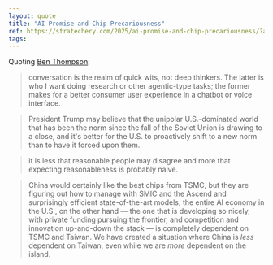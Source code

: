 ```yaml
---
layout: quote
title: "AI Promise and Chip Precariousness"
ref: https://stratechery.com/2025/ai-promise-and-chip-precariousness/?access_token=eyJhbGciOiJSUzI1NiIsImtpZCI6InN0cmF0ZWNoZXJ5LnBhc3Nwb3J0Lm9ubGluZSIsInR5cCI6IkpXVCJ9.eyJhdWQiOiJzdHJhdGVjaGVyeS5wYXNzcG9ydC5vbmxpbmUiLCJhenAiOiJIS0xjUzREd1Nod1AyWURLYmZQV00xIiwiZW50Ijp7InVyaSI6WyJodHRwczovL3N0cmF0ZWNoZXJ5LmNvbS8yMDI1L2FpLXByb21pc2UtYW5kLWNoaXAtcHJlY2FyaW91c25lc3MvIl19LCJleHAiOjE3NDMyMjY4MjAsImlhdCI6MTc0MDYzNDgyMCwiaXNzIjoiaHR0cHM6Ly9hcHAucGFzc3BvcnQub25saW5lL29hdXRoIiwic2NvcGUiOiJmZWVkOnJlYWQgYXJ0aWNsZTpyZWFkIGFzc2V0OnJlYWQgY2F0ZWdvcnk6cmVhZCBlbnRpdGxlbWVudHMgcG9kY2FzdCByc3MiLCJzdWIiOiJDS2VVZm9aR2c4OXF3MU1WY2dnWXMiLCJ1c2UiOiJhY2Nlc3MifQ.T0fNbkth2UNm03wWSNUU-TwmGwz-Ao7HBRgyeDumBzAq6Cwh442uPeaKp9zgyWPCTu1u_h7dvJa15U5Pqek3D2hLKxvA717pPzMgf4uJk97muE1l7inJBf9FNXXajX1lg1PplQq_awUhOZJ3jBZ1n7hNZogvFdpk09rk7e51YeJ4BYqeqpBiE2L_bkgooVIFeUBGi1v2HBozYqVY7WFsErmk4mQP7MTUiuNMfDKl2dSONzariKSpe_a3OVFQWqZ6gLUZinH46rVP9hORZlAUbRI7Qm3DqqgxYmfaICw6e0ydoPWjKptNNolRjojymElwUEhzbhCwRdrFQH4m_I6VFA
tags:
---
```


Quoting [Ben Thompson](https://stratechery.com/2025/ai-promise-and-chip-precariousness/?access_token=eyJhbGciOiJSUzI1NiIsImtpZCI6InN0cmF0ZWNoZXJ5LnBhc3Nwb3J0Lm9ubGluZSIsInR5cCI6IkpXVCJ9.eyJhdWQiOiJzdHJhdGVjaGVyeS5wYXNzcG9ydC5vbmxpbmUiLCJhenAiOiJIS0xjUzREd1Nod1AyWURLYmZQV00xIiwiZW50Ijp7InVyaSI6WyJodHRwczovL3N0cmF0ZWNoZXJ5LmNvbS8yMDI1L2FpLXByb21pc2UtYW5kLWNoaXAtcHJlY2FyaW91c25lc3MvIl19LCJleHAiOjE3NDMyMjY4MjAsImlhdCI6MTc0MDYzNDgyMCwiaXNzIjoiaHR0cHM6Ly9hcHAucGFzc3BvcnQub25saW5lL29hdXRoIiwic2NvcGUiOiJmZWVkOnJlYWQgYXJ0aWNsZTpyZWFkIGFzc2V0OnJlYWQgY2F0ZWdvcnk6cmVhZCBlbnRpdGxlbWVudHMgcG9kY2FzdCByc3MiLCJzdWIiOiJDS2VVZm9aR2c4OXF3MU1WY2dnWXMiLCJ1c2UiOiJhY2Nlc3MifQ.T0fNbkth2UNm03wWSNUU-TwmGwz-Ao7HBRgyeDumBzAq6Cwh442uPeaKp9zgyWPCTu1u_h7dvJa15U5Pqek3D2hLKxvA717pPzMgf4uJk97muE1l7inJBf9FNXXajX1lg1PplQq_awUhOZJ3jBZ1n7hNZogvFdpk09rk7e51YeJ4BYqeqpBiE2L_bkgooVIFeUBGi1v2HBozYqVY7WFsErmk4mQP7MTUiuNMfDKl2dSONzariKSpe_a3OVFQWqZ6gLUZinH46rVP9hORZlAUbRI7Qm3DqqgxYmfaICw6e0ydoPWjKptNNolRjojymElwUEhzbhCwRdrFQH4m_I6VFA):

> conversation is the realm of quick wits, not deep thinkers. The latter is who I want doing research or other agentic-type tasks; the former makes for a better consumer user experience in a chatbot or voice interface.

> President Trump may believe that the unipolar U.S.-dominated world that has been the norm since the fall of the Soviet Union is drawing to a close, and it&#39;s better for the U.S. to proactively shift to a new norm than to have it forced upon them.

> it is less that reasonable people may disagree and more that expecting reasonableness is probably naive.

> China would certainly like the best chips from TSMC, but they are figuring out how to manage with SMIC and the Ascend and surprisingly efficient state-of-the-art models; the entire AI economy in the U.S., on the other hand — the one that is developing so nicely, with private funding pursuing the frontier, and competition and innovation up-and-down the stack — is completely dependent on TSMC and Taiwan. We have created a situation where China is *less* dependent on Taiwan, even while we are *more* dependent on the island.
